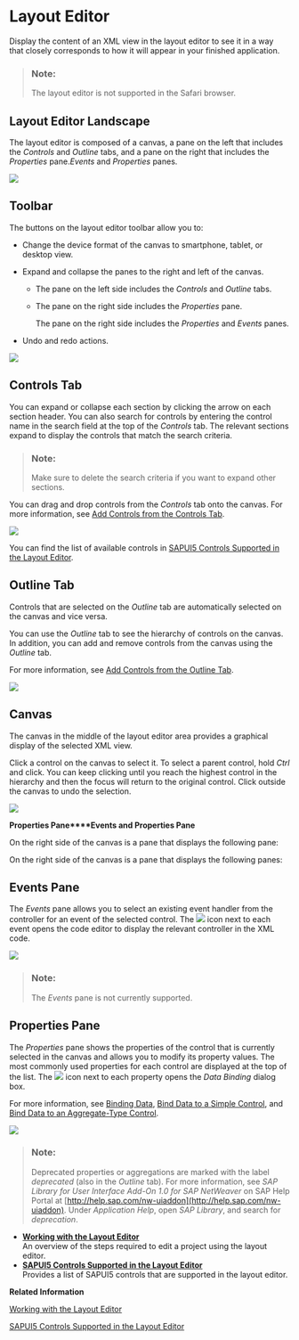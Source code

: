 <!-- loio90ba99ae9af64f76a3da593e44ca5b9f -->

# Layout Editor

Display the content of an XML view in the layout editor to see it in a way that closely corresponds to how it will appear in your finished application.

> ### Note:  
> The layout editor is not supported in the Safari browser.



<a name="loio90ba99ae9af64f76a3da593e44ca5b9f__section_itd_gcc_xnb"/>

## Layout Editor Landscape

The layout editor is composed of a canvas, a pane on the left that includes the *Controls* and *Outline* tabs, and a pane on the right that includes the *Properties* pane.*Events* and *Properties* panes.

![](images/BAS_Layout_Editor_550217f.png)



<a name="loio90ba99ae9af64f76a3da593e44ca5b9f__section_jtd_gcc_xnb"/>

## Toolbar

The buttons on the layout editor toolbar allow you to:

-   Change the device format of the canvas to smartphone, tablet, or desktop view.

-   Expand and collapse the panes to the right and left of the canvas.

    -   The pane on the left side includes the *Controls* and *Outline* tabs.

    -   The pane on the right side includes the *Properties* pane.

        The pane on the right side includes the *Properties* and *Events* panes.


-   Undo and redo actions.


![](images/1_19_what_s_new_toolbar_7c8f4b8.jpg)



<a name="loio90ba99ae9af64f76a3da593e44ca5b9f__section_ktd_gcc_xnb"/>

## Controls Tab

You can expand or collapse each section by clicking the arrow on each section header. You can also search for controls by entering the control name in the search field at the top of the *Controls* tab. The relevant sections expand to display the controls that match the search criteria.

> ### Note:  
> Make sure to delete the search criteria if you want to expand other sections.

You can drag and drop controls from the *Controls* tab onto the canvas. For more information, see [Add Controls from the Controls Tab](add-controls-from-the-controls-tab-82d8438.md).

![](images/BAS_Control_Pane-_cropped_d146acd.jpg)

You can find the list of available controls in [SAPUI5 Controls Supported in the Layout Editor](sapui5-controls-supported-in-the-layout-editor-c5d123e.md).



<a name="loio90ba99ae9af64f76a3da593e44ca5b9f__section_ltd_gcc_xnb"/>

## Outline Tab

Controls that are selected on the *Outline* tab are automatically selected on the canvas and vice versa.

You can use the *Outline* tab to see the hierarchy of controls on the canvas. In addition, you can add and remove controls from the canvas using the *Outline* tab.

For more information, see [Add Controls from the Outline Tab](add-controls-from-the-outline-tab-1cf5a5b.md).

![](images/outline_pane-_new_1df47d2.png)



<a name="loio90ba99ae9af64f76a3da593e44ca5b9f__section_mtd_gcc_xnb"/>

## Canvas

The canvas in the middle of the layout editor area provides a graphical display of the selected XML view.

Click a control on the canvas to select it. To select a parent control, hold *Ctrl* and click. You can keep clicking until you reach the highest control in the hierarchy and then the focus will return to the original control. Click outside the canvas to undo the selection.

![](images/canvas_webide_7b7dfdb.jpg)

**Properties Pane****Events and Properties Pane**

On the right side of the canvas is a pane that displays the following pane:

On the right side of the canvas is a pane that displays the following panes:



<a name="loio90ba99ae9af64f76a3da593e44ca5b9f__section_ntd_gcc_xnb"/>

## Events Pane

The *Events* pane allows you to select an existing event handler from the controller for an event of the selected control. The ![](images/events_icon_91db674.jpg) icon next to each event opens the code editor to display the relevant controller in the XML code.

![](images/events_pane_d0dba3a.jpg)

> ### Note:  
> The *Events* pane is not currently supported.



<a name="loio90ba99ae9af64f76a3da593e44ca5b9f__section_otd_gcc_xnb"/>

## Properties Pane

The *Properties* pane shows the properties of the control that is currently selected in the canvas and allows you to modify its property values. The most commonly used properties for each control are displayed at the top of the list. The ![](images/data_binding_button_852457c.jpg) icon next to each property opens the *Data Binding* dialog box.

For more information, see [Binding Data](binding-data-c24e9c4.md), [Bind Data to a Simple Control](bind-data-to-a-simple-control-93f40e6.md), and [Bind Data to an Aggregate-Type Control](bind-data-to-an-aggregate-type-control-2ea1358.md).

![](images/Properties_Pane_074591c.png)

> ### Note:  
> Deprecated properties or aggregations are marked with the label *deprecated* \(also in the *Outline* tab\). For more information, see *SAP Library for User Interface Add-On 1.0 for SAP NetWeaver* on SAP Help Portal at [http://help.sap.com/nw-uiaddon](http://help.sap.com/nw-uiaddon). Under *Application Help*, open *SAP Library*, and search for *deprecation*.

-   **[Working with the Layout Editor](working-with-the-layout-editor-8fbbaad.md "An overview of the steps required to edit a project using the layout editor.")**  
An overview of the steps required to edit a project using the layout editor.
-   **[SAPUI5 Controls Supported in the Layout Editor](sapui5-controls-supported-in-the-layout-editor-c5d123e.md "Provides a list of SAPUI5 controls that are supported in the layout editor.")**  
Provides a list of SAPUI5 controls that are supported in the layout editor.

**Related Information**  


[Working with the Layout Editor](working-with-the-layout-editor-8fbbaad.md "An overview of the steps required to edit a project using the layout editor.")

[SAPUI5 Controls Supported in the Layout Editor](sapui5-controls-supported-in-the-layout-editor-c5d123e.md "Provides a list of SAPUI5 controls that are supported in the layout editor.")

